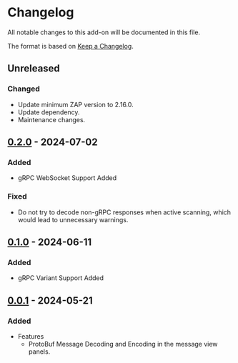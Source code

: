 # Changelog
All notable changes to this add-on will be documented in this file.

The format is based on [Keep a Changelog](https://keepachangelog.com/en/1.0.0/).

## Unreleased
### Changed
- Update minimum ZAP version to 2.16.0.
- Update dependency.
- Maintenance changes.

## [0.2.0] - 2024-07-02

### Added
- gRPC WebSocket Support Added
 
### Fixed
- Do not try to decode non-gRPC responses when active scanning, which would lead to unnecessary warnings.

## [0.1.0] - 2024-06-11

### Added
- gRPC Variant Support Added

## [0.0.1] - 2024-05-21

### Added
- Features
  - ProtoBuf Message Decoding and Encoding in the message view panels.

[0.2.0]: https://github.com/zaproxy/zap-extensions/releases/grpc-v0.2.0
[0.1.0]: https://github.com/zaproxy/zap-extensions/releases/grpc-v0.1.0
[0.0.1]: https://github.com/zaproxy/zap-extensions/releases/grpc-v0.0.1
